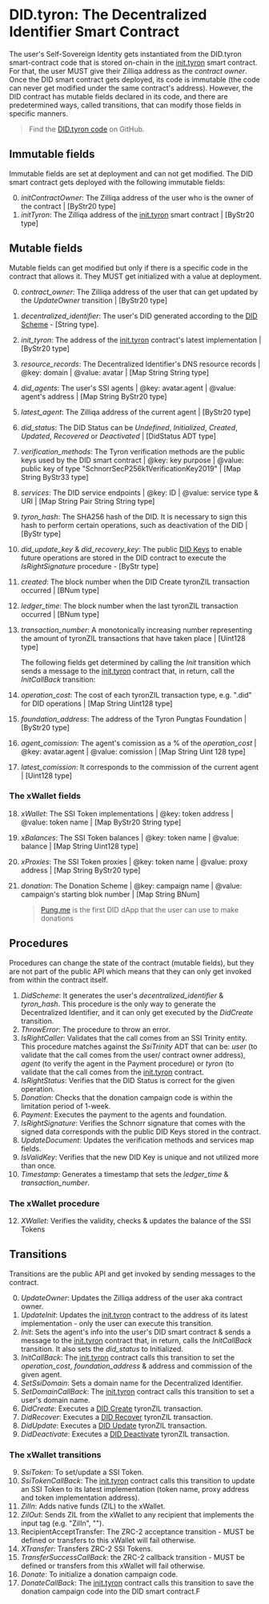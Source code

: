 # DID.tyron: The Decentralized Identifier Smart Contract

The user's Self-Sovereign Identity gets instantiated from the DID.tyron smart-contract code that is stored on-chain in the [init.tyron](./init.tyron.md) smart contract. For that, the user MUST give their Zilliqa address as the *contract owner*. Once the DID smart contract gets deployed, its code is immutable (the code can never get modified under the same contract's address). However, the DID contract has mutable fields declared in its code, and there are predetermined ways, called transitions, that can modify those fields in specific manners.

> Find the [DID.tyron code](https://github.com/julio-cabdu/tyronZIL-js/blob/master/src/lib/blockchain/smart-contracts/did.tyron.scilla) on GitHub.

## Immutable fields

Immutable fields are set at deployment and can not get modified. The DID smart contract gets deployed with the following immutable fields:

0. *initContractOwner*: The Zilliqa address of the user who is the owner of the contract | [ByStr20 type]
1. *initTyron*: The Zilliqa address of the [init.tyron](./init.tyron.md) smart contract | [ByStr20 type]

## Mutable fields

Mutable fields can get modified but only if there is a specific code in the contract that allows it. They MUST get initialized with a value at deployment.

0. *contract_owner*: The Zilliqa address of the user that can get updated by the *UpdateOwner* transition | [ByStr20 type]
1. *decentralized_identifier*: The user's DID generated according to the [DID Scheme](../scheme/did-scheme.md) - [String type].
2. *init_tyron*: The address of the [init.tyron](./init.tyron.md) contract's latest implementation | [ByStr20 type]
3. *resource_records*: The Decentralized Identifier's DNS resource records | @key: domain | @value: avatar | [Map String String type]
4. *did_agents*: The user's SSI agents | @key: avatar.agent | @value: agent's address | [Map String ByStr20 type]
5. *latest_agent*: The Zilliqa address of the current agent | [ByStr20 type]
6. *did_status*: The DID Status can be *Undefined*, *Initialized*, *Created*, *Updated*, *Recovered* or *Deactivated* | [DidStatus ADT type]
7. *verification_methods*: The Tyron verification methods are the public keys used by the DID smart contract | @key: key purpose | @value: public key of type "SchnorrSecP256k1VerificationKey2019" | [Map String ByStr33 type]
8. *services*: The DID service endpoints | @key: ID | @value: service type & URI | [Map String Pair String String type]
9. *tyron_hash*: The SHA256 hash of the DID. It is necessary to sign this hash to perform certain operations, such as deactivation of the DID | [ByStr type]
10. *did_update_key* & *did_recovery_key*: The public [DID Keys](../protocol-parameters.md#did-keys) to enable future operations are stored in the DID contract to execute the *IsRightSignature* procedure - [ByStr type]
11. *created*: The block number when the DID Create tyronZIL transaction occurred | [BNum type]
12. *ledger_time*: The block number when the last tyronZIL transaction occurred | [BNum type]
13. *transaction_number*: A monotonically increasing number representing the amount of tyronZIL transactions that have taken place | [Uint128 type]

    The following fields get determined by calling the *Init* transition which sends a message to the [init.tyron](./init.tyron.md) contract that, in return, call the *InitCallBack* transition:

14. *operation_cost*: The cost of each tyronZIL transaction type, e.g. ".did" for DID operations | [Map String Uint128 type] 
15. *foundation_address*: The address of the Tyron Pungtas Foundation | [ByStr20 type]
16. *agent_comission*: The agent's comission as a % of the *operation_cost* | @key: avatar.agent | @value: comission | [Map String Uint 128 type]
17. *latest_comission*: It corresponds to the commission of the current agent | [Uint128 type] 

### The xWallet fields

18. *xWallet*: The SSI Token implementations | @key: token address | @value: token name | [Map ByStr20 String type]
21. *xBalances*: The SSI Token balances | @key: token name | @value: balance | [Map String Uint128 type]
22. *xProxies*: The SSI Token proxies | @key: token name | @value: proxy address | [Map String ByStr20 type]
23. *donation*: The Donation Scheme | @key: campaign name | @value: campaign's starting blok number | [Map String BNum]

    > [Pung.me](https://github.com/pungtas/pung.me) is the first DID dApp that the user can use to make donations

## Procedures 

Procedures can change the state of the contract (mutable fields), but they are not part of the public API which means that they can only get invoked from within the contract itself.

1. *DidScheme*: It generates the user's *decentralized_identifier* & *tyron_hash*. This procedure is the only way to generate the Decentralized Identifier, and it can only get executed by the *DidCreate* transition.
2. *ThrowError*: The procedure to throw an error.
3. *IsRightCaller*: Validates that the call comes from an SSI Trinity entity. This procedure matches against the *SsiTrinity* ADT that can be: *user* (to validate that the call comes from the user/ contract owner address), *agent* (to verify the agent in the Payment procedure) or *tyron* (to validate that the call comes from the [init.tyron](./init.tyron.md) contract.
4. *IsRightStatus*: Verifies that the DID Status is correct for the given operation.
5. *Donation*: Checks that the donation campaign code is within the limitation period of 1-week.
6. *Payment*: Executes the payment to the agents and foundation.
7. *IsRightSignature*: Verifies the Schnorr signature that comes with the signed data corresponds with the public DID Keys stored in the contract.
8. *UpdateDocument*: Updates the verification methods and services map fields.
9. *IsValidKey*: Verifies that the new DID Key is unique and not utilized more than once.
11. *Timestamp*: Generates a timestamp that sets the *ledger_time* & *transaction_number*.

### The xWallet procedure

12. *XWallet*: Verifies the validity, checks & updates the balance of the SSI Tokens

## Transitions

Transitions are the public API and get invoked by sending messages to the contract.  

0. *UpdateOwner*: Updates the Zilliqa address of the user aka contract owner.
1. *UpdateInit*: Updates the [init.tyron](./init.tyron.md) contract to the address of its latest implementation - only the user can execute this transition.
1. *Init*: Sets the agent's info into the user's DID smart contract & sends a message to the [init.tyron](./init.tyron.md) contract that, in return, calls the *InitCallBack* transition. It also sets the *did_status* to Initialized.
2. *InitCallBack*: The [init.tyron](./init.tyron.md) contract calls this transition to set the *operation_cost*, *foundation_address* & address and commission of the given agent.
3. *SetSsiDomain*: Sets a domain name for the Decentralized Identifier.
4. *SetDomainCallBack*: The [init.tyron](./init.tyron.md) contract calls this transition to set a user's domain name.
5. *DidCreate*: Executes a [DID Create](../CRUD-operations/did-create.md) tyronZIL transaction.
6. *DidRecover*: Executes a [DID Recover](../CRUD-operations/did-recover.md) tyronZIL transaction.
7. *DidUpdate*: Executes a [DID Update](../CRUD-operations/did-update.md) tyronZIL transaction.
8. *DidDeactivate*: Executes a [DID Deactivate](../CRUD-operations/did-deactivate.md) tyronZIL transaction.

### The xWallet transitions

9. *SsiToken*: To set/update a SSI Token.
10. *SsiTokenCallBack*: The [init.tyron](./init.tyron.md) contract calls this transition to update an SSI Token to its latest implementation (token name, proxy address and token implementation address).
11. *ZilIn*: Adds native funds (ZIL) to the xWallet.
12. *ZilOut*: Sends ZIL from the xWallet to any recipient that implements the input tag (e.g. "ZilIn", "").
13. RecipientAcceptTransfer: The ZRC-2 acceptance transition - MUST be defined or transfers to this xWallet will fail otherwise.
14. *XTransfer*: Transfers ZRC-2 SSI Tokens.
15. *TransferSuccessCallBack*: the ZRC-2 callback transition - MUST be defined or transfers from this xWallet will fail otherwise.
16. *Donate*: To initialize a donation campaign code.
17. *DonateCallBack*: The [init.tyron](./init.tyron.md) contract calls this transition to save the donation campaign code into the DID smart contract.F
